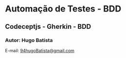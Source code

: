 # Automação de Testes - BDD

## Codeceptjs - Gherkin - BDD

 ### Autor: Hugo Batista

 E-mail: 94hugoBatista@gmail.com
